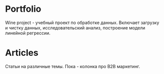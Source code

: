 # Portfolio
Wine project - учебный проект по обработке данных. Включает загрузку и чистку данных, исследовательский анализ, построение модели линейной регрессии.

# Articles
Статьи на различные темы. Пока - колонка про B2B маркетинг.

